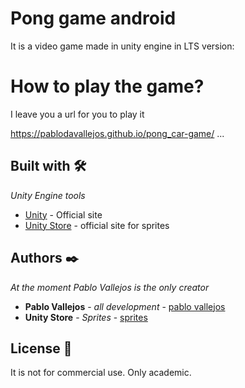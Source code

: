 # Pong game android
It is a video game made in unity engine in LTS version:

# How to play the game?
I leave you a url for you to play it

https://pablodavallejos.github.io/pong_car-game/
  ...

## Built with 🛠️

_Unity Engine tools_

* [Unity](https://unity.com/) - Official site
* [Unity Store](https://assetstore.unity.com/) - official site for sprites


## Authors ✒️

_At the moment Pablo Vallejos is the only creator_

* **Pablo Vallejos** - *all development* - [pablo vallejos](https://github.com/pablovass)
* **Unity Store** - *Sprites* - [sprites](https://assetstore.unity.com/)
 

## License 📄

It is not for commercial use. Only academic.

